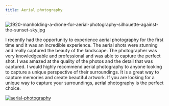```yaml
---
title: Aerial photography
---
```


![1920-manholding-a-drone-for-aerial-photography-silhouette-against-the-sunset-sky.jpg](/1920-manholding-a-drone-for-aerial-photography-silhouette-against-the-sunset-sky.jpg)

I recently had the opportunity to experience aerial photography for the first time and it was an incredible experience. The aerial shots were stunning and really captured the beauty of the landscape. The photographer was very knowledgeable and professional and was able to capture the perfect shot. I was amazed at the quality of the photos and the detail that was captured. I would highly recommend aerial photography to anyone looking to capture a unique perspective of their surroundings. It is a great way to capture memories and create beautiful artwork. If you are looking for a unique way to capture your surroundings, aerial photography is the perfect choice.

[![aerial-photography](<https://dabuttonfactory.com/button.png?t=CHECK+SERVICE&f=Noto+Sans-Bold&ts=26&tc=fff&hp=45&vp=20&c=11&bgt=unicolored&bgc=4bd42f>)](<https://londonexpertfinder.com/link>)